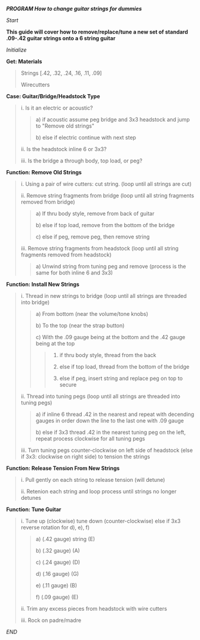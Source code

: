 ***PROGRAM How to change guitar strings for dummies***

*Start*

**This guide will cover how to remove/replace/tune a new set of standard .09-.42 guitar strings onto a 6 string guitar**

*Initialize*

**Get: Materials**

>Strings [.42, .32, .24, .16, .11, .09]
>
>Wirecutters

**Case: Guitar/Bridge/Headstock Type**

> i. Is it an electric or acoustic?
> 
>> a) if acoustic assume peg bridge and 3x3 headstock and jump to "Remove old strings"
>> 
>> b) else if electric continue with next step
>> 
> ii. Is the headstock inline 6 or 3x3?
> 
> iii. Is the bridge a through body, top load, or peg?

**Function: Remove Old Strings**

> i. Using a pair of wire cutters: cut string. (loop until all strings are cut)
> 
> ii. Remove string fragments from bridge (loop until all string fragments removed from bridge)
> 
>> a) If thru body style, remove from back of guitar
>> 
>> b) else if top load, remove from the bottom of the bridge
>> 
>> c) else if peg, remove peg, then remove string
>> 
> iii. Remove string fragments from headstock (loop until all string fragments removed from headstock)
> 
>> a) Unwind string from tuning peg and remove (process is the same for both inline 6 and 3x3)

**Function: Install New Strings**

> i. Thread in new strings  to bridge (loop until all strings are threaded into bridge)
> 
>> a) From bottom (near the volume/tone knobs) 
>> 
>> b) To the top (near the strap button) 
>> 
>> c) With the .09 gauge being at the bottom and the .42 gauge being at the top
>> 
>>> 1) if thru body style, thread from the back
>>> 
>>> 2) else if top load, thread from the bottom of the bridge
>>> 
>>> 3) else if peg, insert string and replace peg on top to secure
>>> 
> ii. Thread into tuning pegs (loop until all strings are threaded into tuning pegs)
> 
>> a) if inline 6 thread .42 in the nearest and repeat with decending gauges in order down the line to the last one with .09 gauge
>> 
>> b) else if 3x3 thread .42 in the nearest tuning peg on the left, repeat process clockwise for all tuning pegs
>> 
> iii. Turn tuning pegs counter-clockwise on left side of headstock (else if 3x3: clockwise on right side) to tension the strings

**Function: Release Tension From New Strings**

> i. Pull gently on each string to release tension (will detune)
> 
> ii. Retenion each string and loop process until strings no longer detunes

**Function: Tune Guitar**

> i. Tune up (clockwise) tune down (counter-clockwise) else if 3x3 reverse rotation for d), e), f)
> 
>> a) (.42 gauge) string (E)
>> 
>> b) (.32 gauge) (A)
>> 
>> c) (.24 gauge) (D)
>> 
>> d) (.16 gauge) (G)
>> 
>> e) (.11 gauge) (B)
>> 
>> f) (.09 gauge) (E)
>> 
> ii. Trim any excess pieces from headstock with wire cutters
> 
> iii. Rock on padre/madre

*END*